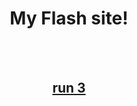 <html>
 <body>
  <center>
   <h1>My Flash site!</h1>
   <br>
   <br>
   <a href="mitchellad.github.io/cupcake.html"><h2>run 3</h2></a>
  </center>
 </body>



</html>
